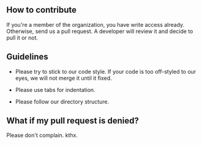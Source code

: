 ## How to contribute

If you're a member of the organization, you have write access already.
Otherwise, send us a pull request. A developer will review it and decide to pull it or not.

## Guidelines

- Please try to stick to our code style. If your code is too off-styled to our eyes, we will not merge it until it fixed.

- Please use tabs for indentation.

- Please follow our directory structure.

## What if my pull request is denied?

Please don't complain. kthx.
